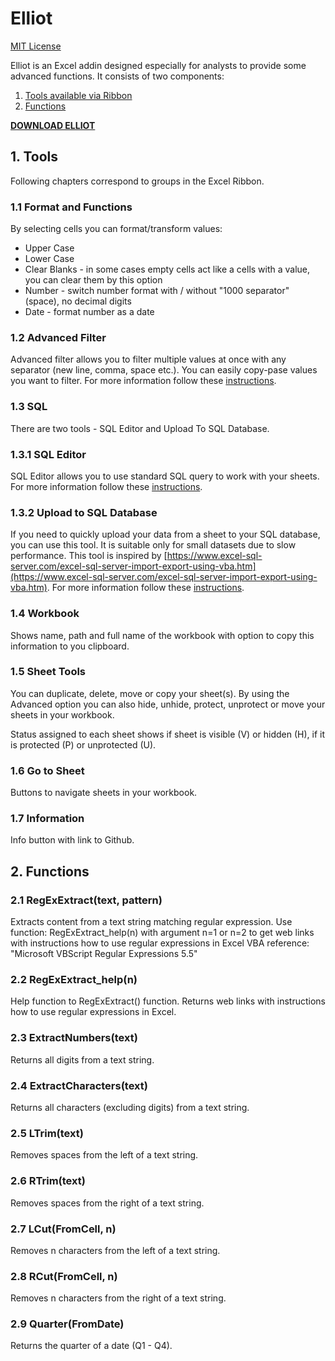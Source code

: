# Elliot

[MIT License](https://github.com/lukasheinz92/elliot/blob/main/LICENSE)

Elliot is an Excel addin designed especially for analysts to provide some advanced functions. It consists of two components:

1. [Tools available via Ribbon](https://github.com/lukasheinz92/elliot/edit/main/README.md#1-tools)
2. [Functions](https://github.com/lukasheinz92/elliot/edit/main/README.md#2-functions)

**[DOWNLOAD ELLIOT](https://github.com/lukasheinz92/elliot/raw/main/elliot.xlam)**

## 1. Tools

Following chapters correspond to groups in the Excel Ribbon.

### 1.1 Format and Functions

By selecting cells you can format/transform values:

- Upper Case
- Lower Case
- Clear Blanks - in some cases empty cells act like a cells with a value, you can clear them by this option
- Number - switch number format with / without "1000 separator" (space), no decimal digits
- Date - format number as a date

### 1.2 Advanced Filter

Advanced filter allows you to filter multiple values at once with any separator (new line, comma, space etc.). You can easily copy-pase values you want to filter. For more information follow these [instructions](https://github.com/lukasheinz92/elliot/blob/main/HELP%20-%20Advanced%20Filter.md#advanced-filter).

### 1.3 SQL

There are two tools - SQL Editor and Upload To SQL Database.

### 1.3.1 SQL Editor

SQL Editor allows you to use standard SQL query to work with your sheets. For more information follow these [instructions](https://github.com/lukasheinz92/elliot/blob/main/HELP%20-%20SQL%20Editor.md#sql-editor).

### 1.3.2 Upload to SQL Database

If you need to quickly upload your data from a sheet to your SQL database, you can use this tool. It is suitable only for small datasets due to slow performance. This tool is inspired by [https://www.excel-sql-server.com/excel-sql-server-import-export-using-vba.htm](https://www.excel-sql-server.com/excel-sql-server-import-export-using-vba.htm). For more information follow these [instructions](https://github.com/lukasheinz92/elliot/blob/main/HELP%20-%20Upload%20To%20SQL%20Database.md#upload-to-sql-database).

### 1.4 Workbook

Shows name, path and full name of the workbook with option to copy this information to you clipboard.

### 1.5 Sheet Tools

You can duplicate, delete, move or copy your sheet(s). By using the Advanced option you can also hide, unhide, protect, unprotect or move your sheets in your workbook.

Status assigned to each sheet shows if sheet is visible (V) or hidden (H), if it is protected (P) or unprotected (U).

### 1.6 Go to Sheet

Buttons to navigate sheets in your workbook.

### 1.7 Information

Info button with link to Github.


## 2. Functions

### 2.1 RegExExtract(text, pattern)

Extracts content from a text string matching regular expression.
Use function: RegExExtract_help(n) with argument n=1 or n=2 to get web links with instructions how to use regular expressions in Excel
VBA reference: "Microsoft VBScript Regular Expressions 5.5"
  
  
### 2.2 RegExExtract_help(n)

Help function to RegExExtract() function. Returns web links with instructions how to use regular expressions in Excel.

### 2.3 ExtractNumbers(text)

Returns all digits from a text string.
  
### 2.4 ExtractCharacters(text)

Returns all characters (excluding digits) from a text string.
  
### 2.5 LTrim(text)

Removes spaces from the left of a text string.

### 2.6 RTrim(text)

Removes spaces from the right of a text string.
  
### 2.7 LCut(FromCell, n)

Removes n characters from the left of a text string.
  
### 2.8 RCut(FromCell, n)

Removes n characters from the right of a text string.
  
### 2.9 Quarter(FromDate)

Returns the quarter of a date (Q1 - Q4).
